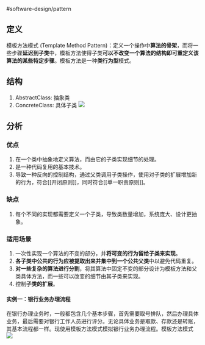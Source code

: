 #software-design/pattern

## 定义
模板方法模式 (Template Method Pattern)：定义一个操作中**算法的骨架**，而将一些步骤**延迟到子类**中，模板方法使得子类**可以不改变一个算法的结构即可重定义该算法的某些特定步骤**。模板方法是一种**类行为型**模式。

## 结构
1. AbstractClass: 抽象类
2. ConcreteClass: 具体子类
![](https://spricoder.oss-cn-shanghai.aliyuncs.com/2021-Software-System-Design/img/lec06/13.png)

## 分析
### 优点
1. 在一个类中抽象地定义算法，而由它的子类实现细节的处理。
2. 是一种代码复用的基本技术。
3. 导致一种反向的控制结构，通过父类调用子类操作，使用对子类的扩展增加新的行为，符合[[开闭原则]]，同时符合[[单一职责原则]]。

### 缺点
1. 每个不同的实现都需要定义一个子类，导致类数量增加，系统庞大、设计更抽象。

### 适用场景
1. 一次性实现一个算法的不变的部分，并**将可变的行为留给子类来实现**。
2. **各子类中公共的行为应被提取出来并集中到一个公共父类**中以避免代码重复。
3. **对一些复杂的算法进行分割**，将其算法中固定不变的部分设计为模板方法和父类具体方法，而一些可以改变的细节由其子类来实现。
4. 控制**子类的扩展**。

#### 实例一：银行业务办理流程
在银行办理业务时，一般都包含几个基本步骤，首先需要取号排队，然后办理具体业务，最后需要对银行工作人员进行评分。无论具体业务是取款、存款还是转账，其基本流程都一样。现使用模板方法模式模拟银行业务办理流程。模板方法模式
![](https://spricoder.oss-cn-shanghai.aliyuncs.com/2021-Software-System-Design/img/lec06/14.png)